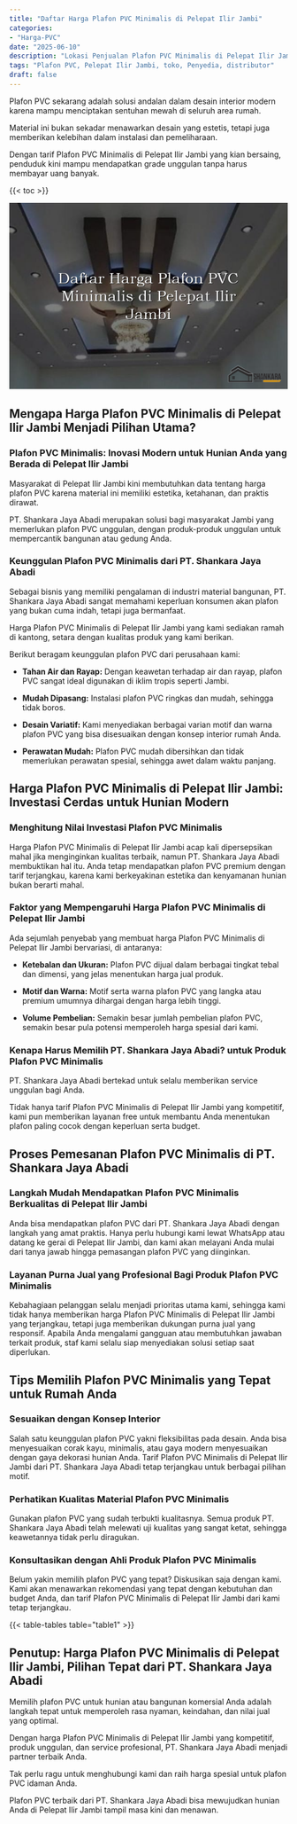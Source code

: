 ```yaml
---
title: "Daftar Harga Plafon PVC Minimalis di Pelepat Ilir Jambi"
categories: 
- "Harga-PVC"
date: "2025-06-10"
description: "Lokasi Penjualan Plafon PVC Minimalis di Pelepat Ilir Jambi untuk tempat tinggal, kantor, dan ritel. Material unggulan, pilihan motif, variasi warna elegan, dengan layanan instalasi ditangani oleh teknisi ahli serta jaminan resmi!|Layanan distribusi Plafon PVC Minimalis di Pelepat Ilir Jambi bagi kebutuhan tempat tinggal, kantor, maupun gerai, beserta panel berkualitas dan instalasi oleh tim ahli serta kepastian resmi.|Solusi Plafon PVC Minimalis di Pelepat Ilir Jambi yang terpercaya bagi rumah, perkantoran, dan toko, dengan material terbaik dan penempatan dikerjakan oleh teknisi profesional dan kepastian resmi.|Distribusi Plafon PVC Minimalis di Pelepat Ilir Jambi bagi hunian, office, serta toko, dengan produk berkualitas dan instalasi ditangani oleh tenaga ahli profesional, dilengkapi dengan garansi resmi.}"
tags: "Plafon PVC, Pelepat Ilir Jambi, toko, Penyedia, distributor"
draft: false
---
```


Plafon PVC sekarang adalah solusi andalan dalam desain interior modern karena mampu menciptakan sentuhan mewah di seluruh area rumah.

Material ini bukan sekadar menawarkan desain yang estetis, tetapi juga memberikan kelebihan dalam instalasi dan pemeliharaan.

Dengan tarif Plafon PVC Minimalis di Pelepat Ilir Jambi yang kian bersaing, penduduk kini mampu mendapatkan grade unggulan tanpa harus membayar uang banyak.

{{< toc >}}

![Daftar Harga Plafon PVC Minimalis di Pelepat Ilir Jambi](/images/Harga-PVC/Daftar-Harga-Plafon-PVC-Minimalis-di-Pelepat-Ilir-Jambi.png)


## Mengapa Harga Plafon PVC Minimalis di Pelepat Ilir Jambi Menjadi Pilihan Utama?

### Plafon PVC Minimalis: Inovasi Modern untuk Hunian Anda yang Berada di Pelepat Ilir Jambi

Masyarakat di Pelepat Ilir Jambi kini membutuhkan data tentang harga plafon PVC karena material ini memiliki estetika, ketahanan, dan praktis dirawat.

PT. Shankara Jaya Abadi merupakan solusi bagi masyarakat Jambi yang memerlukan plafon PVC unggulan, dengan produk-produk unggulan untuk mempercantik bangunan atau gedung Anda.

### Keunggulan Plafon PVC Minimalis dari PT. Shankara Jaya Abadi

Sebagai bisnis yang memiliki pengalaman di industri material bangunan, PT. Shankara Jaya Abadi sangat memahami keperluan konsumen akan plafon yang bukan cuma indah, tetapi juga bermanfaat.

Harga Plafon PVC Minimalis di Pelepat Ilir Jambi yang kami sediakan ramah di kantong, setara dengan kualitas produk yang kami berikan.

Berikut beragam keunggulan plafon PVC dari perusahaan kami:

- **Tahan Air dan Rayap:** Dengan keawetan terhadap air dan rayap, plafon PVC sangat ideal digunakan di iklim tropis seperti Jambi.

- **Mudah Dipasang:** Instalasi plafon PVC ringkas dan mudah, sehingga tidak boros.

- **Desain Variatif:** Kami menyediakan berbagai varian motif dan warna plafon PVC yang bisa disesuaikan dengan konsep interior rumah Anda.

- **Perawatan Mudah:** Plafon PVC mudah dibersihkan dan tidak memerlukan perawatan spesial, sehingga awet dalam waktu panjang.

## Harga Plafon PVC Minimalis di Pelepat Ilir Jambi: Investasi Cerdas untuk Hunian Modern

### Menghitung Nilai Investasi Plafon PVC Minimalis

Harga Plafon PVC Minimalis di Pelepat Ilir Jambi acap kali dipersepsikan mahal jika menginginkan kualitas terbaik, namun PT. Shankara Jaya Abadi membuktikan hal itu. Anda tetap mendapatkan plafon PVC premium dengan tarif terjangkau, karena kami berkeyakinan estetika dan kenyamanan hunian bukan berarti mahal.

### Faktor yang Mempengaruhi Harga Plafon PVC Minimalis di Pelepat Ilir Jambi

Ada sejumlah penyebab yang membuat harga Plafon PVC Minimalis di Pelepat Ilir Jambi bervariasi, di antaranya:

- **Ketebalan dan Ukuran:** Plafon PVC dijual dalam berbagai tingkat tebal dan dimensi, yang jelas menentukan harga jual produk.

- **Motif dan Warna:** Motif serta warna plafon PVC yang langka atau premium umumnya dihargai dengan harga lebih tinggi.

- **Volume Pembelian:** Semakin besar jumlah pembelian plafon PVC, semakin besar pula potensi memperoleh harga spesial dari kami.

### Kenapa Harus Memilih PT. Shankara Jaya Abadi? untuk Produk Plafon PVC Minimalis

PT. Shankara Jaya Abadi bertekad untuk selalu memberikan service unggulan bagi Anda.

Tidak hanya tarif Plafon PVC Minimalis di Pelepat Ilir Jambi yang kompetitif, kami pun memberikan layanan free untuk membantu Anda menentukan plafon paling cocok dengan keperluan serta budget.

## Proses Pemesanan Plafon PVC Minimalis di PT. Shankara Jaya Abadi

### Langkah Mudah Mendapatkan Plafon PVC Minimalis Berkualitas di Pelepat Ilir Jambi

Anda bisa mendapatkan plafon PVC dari PT. Shankara Jaya Abadi dengan langkah yang amat praktis. Hanya perlu hubungi kami lewat WhatsApp atau datang ke gerai di Pelepat Ilir Jambi, dan kami akan melayani Anda mulai dari tanya jawab hingga pemasangan plafon PVC yang diinginkan.

### Layanan Purna Jual yang Profesional Bagi Produk Plafon PVC Minimalis

Kebahagiaan pelanggan selalu menjadi prioritas utama kami, sehingga kami tidak hanya memberikan harga Plafon PVC Minimalis di Pelepat Ilir Jambi yang terjangkau, tetapi juga memberikan dukungan purna jual yang responsif. Apabila Anda mengalami gangguan atau membutuhkan jawaban terkait produk, staf kami selalu siap menyediakan solusi setiap saat diperlukan.

## Tips Memilih Plafon PVC Minimalis yang Tepat untuk Rumah Anda

### Sesuaikan dengan Konsep Interior

Salah satu keunggulan plafon PVC yakni fleksibilitas pada desain. Anda bisa menyesuaikan corak kayu, minimalis, atau gaya modern menyesuaikan dengan gaya dekorasi hunian Anda. Tarif Plafon PVC Minimalis di Pelepat Ilir Jambi dari PT. Shankara Jaya Abadi tetap terjangkau untuk berbagai pilihan motif.

### Perhatikan Kualitas Material Plafon PVC Minimalis

Gunakan plafon PVC yang sudah terbukti kualitasnya. Semua produk PT. Shankara Jaya Abadi telah melewati uji kualitas yang sangat ketat, sehingga keawetannya tidak perlu diragukan.

### Konsultasikan dengan Ahli Produk Plafon PVC Minimalis

Belum yakin memilih plafon PVC yang tepat? Diskusikan saja dengan kami. Kami akan menawarkan rekomendasi yang tepat dengan kebutuhan dan budget Anda, dan tarif Plafon PVC Minimalis di Pelepat Ilir Jambi dari kami tetap terjangkau.

{{< table-tables table="table1" >}}

## Penutup: Harga Plafon PVC Minimalis di Pelepat Ilir Jambi, Pilihan Tepat dari PT. Shankara Jaya Abadi

Memilih plafon PVC untuk hunian atau bangunan komersial Anda adalah langkah tepat untuk memperoleh rasa nyaman, keindahan, dan nilai jual yang optimal.

Dengan harga Plafon PVC Minimalis di Pelepat Ilir Jambi yang kompetitif, produk unggulan, dan service profesional, PT. Shankara Jaya Abadi menjadi partner terbaik Anda.

Tak perlu ragu untuk menghubungi kami dan raih harga spesial untuk plafon PVC idaman Anda.

Plafon PVC terbaik dari PT. Shankara Jaya Abadi bisa mewujudkan hunian Anda di Pelepat Ilir Jambi tampil masa kini dan menawan.